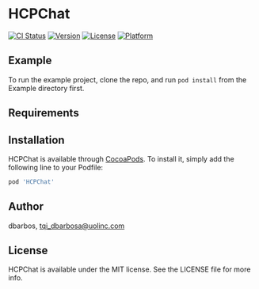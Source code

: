 # HCPChat

[![CI Status](https://img.shields.io/travis/dbarbos/HCPChat.svg?style=flat)](https://travis-ci.org/dbarbos/HCPChat)
[![Version](https://img.shields.io/cocoapods/v/HCPChat.svg?style=flat)](https://cocoapods.org/pods/HCPChat)
[![License](https://img.shields.io/cocoapods/l/HCPChat.svg?style=flat)](https://cocoapods.org/pods/HCPChat)
[![Platform](https://img.shields.io/cocoapods/p/HCPChat.svg?style=flat)](https://cocoapods.org/pods/HCPChat)

## Example

To run the example project, clone the repo, and run `pod install` from the Example directory first.

## Requirements

## Installation

HCPChat is available through [CocoaPods](https://cocoapods.org). To install
it, simply add the following line to your Podfile:

```ruby
pod 'HCPChat'
```

## Author

dbarbos, tqi_dbarbosa@uolinc.com

## License

HCPChat is available under the MIT license. See the LICENSE file for more info.
